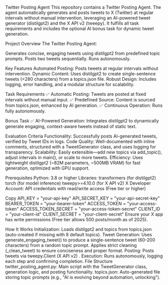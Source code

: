 Twitter Posting Agent
This repository contains a Twitter Posting Agent. The agent automatically generates and posts tweets to X (Twitter) at regular intervals without manual intervention, leveraging an AI-powered tweet generator (distilgpt2) and the X API v2 (tweepy). 
It fulfills all task requirements and includes the optional AI bonus task for dynamic tweet generation.

Project Overview
The Twitter Posting Agent:

Generates concise, engaging tweets using distilgpt2 from predefined topic prompts.
Posts two tweets sequentially. 
Runs autonomously.

Key Features
Automated Posting: Posts tweets at regular intervals without intervention.
Dynamic Content: Uses distilgpt2 to create single-sentence tweets (<280 characters) from a topics.json file.
Robust Design: Includes logging, error handling, and a modular structure for scalability.

Task Requirements
✅ Automatic Posting: Tweets are posted at fixed intervals without manual input.
✅ Predefined Source: Content is sourced from topics.json, enhanced by AI generation.
✅ Continuous Operation: Runs fully autonomously.

Bonus Task
✅ AI-Powered Generation: Integrates distilgpt2 to dynamically generate engaging, context-aware tweets instead of static text.

Evaluation Criteria
Functionality: Successfully posts AI-generated tweets, verified by Tweet IDs in logs.
Code Quality: Well-documented with inline comments, structured with a TweetGenerator class, and uses logging for transparency.
Scalability: Easily extensible—add new topics via add_topic(), adjust intervals in main(), or scale to more tweets.
Efficiency: Uses lightweight distilgpt2 (~82M parameters, ~500MB VRAM) for fast generation, optimized with GPU support.

Prerequisites
Python: 3.8 or higher
Libraries:
transformers (for distilgpt2)
torch (for model inference)
tweepy>=4.10.0 (for X API v2)
X Developer Account: API credentials with read/write access (Free tier or higher)


Copy
API_KEY = "your-api-key"
API_SECRET_KEY = "your-api-secret-key"
BEARER_TOKEN = "your-bearer-token"
ACCESS_TOKEN = "your-access-token"
ACCESS_TOKEN_SECRET = "your-access-token-secret"
CLIENT_ID = "your-client-id"
CLIENT_SECRET = "your-client-secret"
Ensure your X app has write permissions (Free tier allows 500 posts/month as of 2025).

How It Works
Initialization:
Loads distilgpt2 and topics from topics.json (auto-created if missing with 8 default topics).
Tweet Generation:
Uses generate_engaging_tweet() to produce a single-sentence tweet (60-200 characters) from a random topic prompt.
Applies strict cleaning (_clean_tweet) to ensure conciseness and proper format.
Posting:
Posts tweets via tweepy.Client (X API v2) .
Execution:
Runs autonomously, logging each step and confirming completion.
File Structure
twitter_posting_agent.py: Main script with the TweetGenerator class, generation logic, and posting functionality.
topics.json: Auto-generated file storing topic prompts (e.g., "AI is evolving beyond automation, unlocking").
